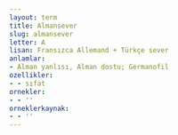 ```yaml
---
layout: term
title: Almansever
slug: almansever
letter: A
lisan: Fransızca Allemand + Türkçe sever
anlamlar:
- Alman yanlısı, Alman dostu; Germanofil
ozellikler:
- - sıfat
ornekler:
- - ''
orneklerkaynak:
- - ''
---
```

